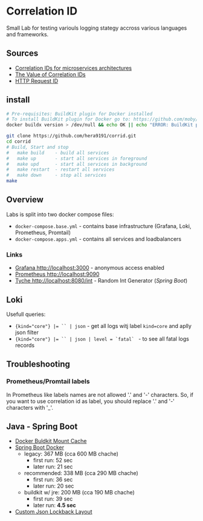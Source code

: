 # Correlation ID

Small Lab for testing variouls logging stategy accross various languages and frameworks.

## Sources

- [Correlation IDs for microservices architectures](https://hilton.org.uk/blog/microservices-correlation-id)
- [The Value of Correlation IDs](https://www.rapid7.com/blog/post/2016/12/23/the-value-of-correlation-ids/)
- [HTTP Request ID](https://devcenter.heroku.com/articles/http-request-id)

## install

```bash
# Pre-requisites: BuildKit plugin for Docker installed
# To install BuildKit plugin for Docker go to: https://github.com/moby/buildkit/releases
docker buildx version > /dev/null && echo OK || echo "ERROR: BuildKit plugin for Docker is not installed"
```

```bash
git clone https://github.com/hera9191/corrid.git
cd corrid
# Build, Start and stop
#   make build    - build all services
#   make up       - start all services in foreground
#   make upd      - start all services in background
#   make restart  - restart all services
#   make down     - stop all services
make  
```

## Overview

Labs is split into two docker compose files:

- `docker-compose.base.yml` - contains base infrastructure (Grafana, Loki, Prometheus, Promtail)
- `docker-compose.apps.yml` - contains all services and loadbalancers

### Links

- [Grafana http://localhost:3000](http://localhost:3000) - anonymous access enabled
- [Prometheus http://localhost:9090](http://localhost:9090)
- [Tyche http://localhost:8080/int](http://localhost:8080/int) - Random Int Generator (*Spring Boot*)

## Loki

Usefull queries:

- `{kind="core"} |= `` | json` - get all logs witj label `kind=core` and aplly json filter
- ```{kind="core"} |= `` | json | level = `fatal` ``` - to see all fatal logs records

## Troubleshooting

### Prometheus/Promtail labels

In Prometheus like labels names are not allowed '.' and '-' characters. So, if you want to use correlation id as label, you should replace '.' and '-' characters with '_'.

## Java - Spring Boot

- [Docker Buldkit Mount Cache](https://github.com/moby/buildkit/blob/master/frontend/dockerfile/docs/reference.md#run---mounttypecache)
- [Spring Boot Docker](https://spring.io/guides/topicals/spring-boot-docker/)
  - legacy: 367 MB (cca 600 MB chache)
    - first run: 52 sec
    - later run: 21 sec
  - recommended: 338 MB (cca 290 MB chache)
    - first run: 36 sec
    - later run: 20 sec
  - buildkit w/ jre: 200 MB (cca 190 MB chache)
    - first run: 39 sec
    - later run: **4.5 sec**
- [Custom Json Lockback Layout](https://github.com/raevilman/vlog-logback-json-data)

